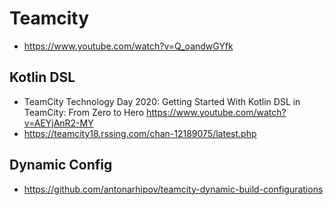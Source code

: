 # Teamcity

- https://www.youtube.com/watch?v=Q_oandwGYfk

## Kotlin DSL

- TeamCity Technology Day 2020: Getting Started With Kotlin DSL in TeamCity: From Zero to Hero https://www.youtube.com/watch?v=AEYjAnR2-MY
- https://teamcity18.rssing.com/chan-12189075/latest.php

## Dynamic Config

- https://github.com/antonarhipov/teamcity-dynamic-build-configurations
